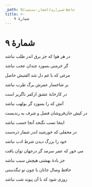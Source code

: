 ```yaml
---
_path: حافظ-شیرازی/اشعار-منتسب/9
title: >-
    شمارهٔ ۹
---
```

# شمارهٔ ۹

<div class="b" id="bn1"><div class="m1"><p>در هر هوا که جز برق اندر طلب نباشد</p></div>
<div class="m2"><p>گر خرمنی بسوزد چندان عجب نباشد </p></div></div>
<div class="b" id="bn2"><div class="m1"><p>مرغی که با غم دل شد الفتیش حاصل</p></div>
<div class="m2"><p>بر شاخسار عمرش برگ طرب نباشد </p></div></div>
<div class="b" id="bn3"><div class="m1"><p>در کارخانهٔ عشق ازکفر ناگزیر است</p></div>
<div class="m2"><p>آتش که را بسوزد گر بولهب نباشد </p></div></div>
<div class="b" id="bn4"><div class="m1"><p>در کیش جان‌فروشان فضل و شرف به رندیست</p></div>
<div class="m2"><p>اینجا نسب نگنجد آنجا حسب نباشد </p></div></div>
<div class="b" id="bn5"><div class="m1"><p>در محفلی که خورشید اندر شمار ذره‌ست</p></div>
<div class="m2"><p>خود را بزرگ دیدن شرط ادب نباشد </p></div></div>
<div class="b" id="bn6"><div class="m1"><p>می خور که عمر سرمد گر درجهان توان یافت</p></div>
<div class="m2"><p>جز بادهٔ بهشتی هیچش سبب نباشد </p></div></div>
<div class="b" id="bn7"><div class="m1"><p>حافظ وصال جانان با چون تو تنگدستی</p></div>
<div class="m2"><p>روزی شود که با آن پیوند شب نباشد</p></div></div>
